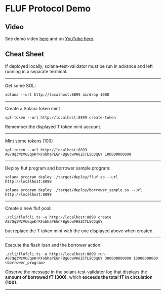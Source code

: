 # FLUF Protocol Demo

## Video

See demo video [here](./demo/README.md) and on [YouTube here]().

## Cheat Sheet

If deployed locally, solana-test-validator must be run in advance and left running in a separate terminal.

---

Get some SOL:
```
solana --url http://localhost:8899 airdrop 1000
```

---

Create a Solana token mint
```
spl-token --url http://localhost:8899 create-token
```
Remember the displayed T token mint account.

---

Mint some tokens (100)
```
spl-token --url http://localhost:8899 A87Qq3WzVUEqoKrRFobhaPEGnFBgGcwVH8ZCTL5CDqGY 100000000000
```

---

Deploy fluf program and borrower sample program:
```
solana program deploy ./target/deploy/fluf.so --url http://localhost:8899
```
```
solana program deploy ./target/deploy/borrower_sample.so --url http://localhost:8899
```

---

Create a new fluf pool:
```
./cli/flufcli.ts -u http://localhost:8899 create A87Qq3WzVUEqoKrRFobhaPEGnFBgGcwVH8ZCTL5CDqGY
```
but replace the T token mint with the one displayed above when created.

---

Execute the flash loan and the borrower action:
```
./cli/flufcli.ts -u http://localhost:8899 run A87Qq3WzVUEqoKrRFobhaPEGnFBgGcwVH8ZCTL5CDqGY 300000000000 10000000000 <borrower_program>
```
Observe the message in the solant-test-validator log that displays the **amount of borrowed fT (300)**,
which **exceeds the total fT in circulation (100)**.

---